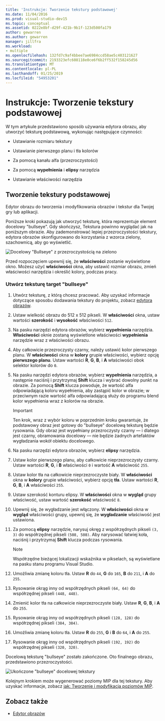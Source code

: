 ```yaml
---
title: 'Instrukcje: Tworzenie tekstury podstawowej'
ms.date: 11/04/2016
ms.prod: visual-studio-dev15
ms.topic: conceptual
ms.assetid: 0222e8bf-d29f-421b-9b1f-123d500fa179
author: gewarren
ms.author: gewarren
manager: jillfra
ms.workload:
- multiple
ms.openlocfilehash: 132fd7c9af4bbee7ae6984ccd58ae5c403121627
ms.sourcegitcommit: 2193323efc608118e0ce6f6b2ff532f158245d56
ms.translationtype: MT
ms.contentlocale: pl-PL
ms.lasthandoff: 01/25/2019
ms.locfileid: "54953201"
---
```

# <a name="how-to-create-a-basic-texture"></a>Instrukcje: Tworzenie tekstury podstawowej

W tym artykule przedstawiono sposób używania edytora obrazu, aby utworzyć teksturę podstawową, wykonując następujące czynności:

- Ustawianie rozmiaru tekstury

- Ustawianie pierwszego planu i tła kolorów

- Za pomocą kanału alfa (przezroczystości)

- Za pomocą **wypełnienia** i **elipsy** narzędzia

- Ustawianie właściwości narzędzia

## <a name="create-a-basic-texture"></a>Tworzenie tekstury podstawowej

Edytor obrazu do tworzenia i modyfikowania obrazów i tekstur dla Twojej gry lub aplikacji.

Poniższe kroki pokazują jak utworzyć teksturę, która reprezentuje element docelowy "bullseye". Gdy skończysz, Tekstura powinno wyglądać jak na poniższym obrazie. Aby zademonstrować lepiej przezroczystości tekstury, edytora obrazów skonfigurowano do korzystania z wzorca zielony, szachownicą, aby go wyświetlić.

![Docelowy "Bullseye" z przezroczystością na zielono](../designers/media/digit-bullseye-texture-in-editor.png)

Przed rozpoczęciem upewnij się, że **właściwości** zostanie wyświetlone okno. Możesz użyć **właściwości** okna, aby ustawić rozmiar obrazu, zmień właściwości narzędzia i określić kolory, podczas pracy.

### <a name="create-a-bullseye-target-texture"></a>Utwórz teksturę target "bullseye"

1. Utwórz teksturę, z którą chcesz pracować. Aby uzyskać informacje dotyczące sposobu dodawania tekstury do projektu, zobacz [edytora obrazów](../designers/image-editor.md#get-started).

2. Ustaw wielkość obrazu do 512 x 512 pikseli. W **właściwości** okna, ustaw wartości **szerokość** i **wysokość** właściwości `512`.

3. Na pasku narzędzi edytora obrazów, wybierz **wypełnienia** narzędzia. **Właściwości** oknie zostaną wyświetlone właściwości **wypełnienia** narzędzie wraz z właściwości obrazu.

4. Aby całkowicie przezroczysty czarny, należy ustawić kolor pierwszego planu. W **właściwości** okna w **kolory** grupie właściwości, wybierz opcję **pierwszego planu**. Ustaw wartości **R**, **G**, **B**, i **A** właściwości obok selektor kolorów do `0`.

5. Na pasku narzędzi edytora obrazów, wybierz **wypełnienia** narzędzia, a następnie naciśnij i przytrzymaj **Shift** klucza i wybrać dowolny punkt na obrazie. Za pomocą **Shift** klucza powoduje, że wartość alfa odpowiadającą koloru wypełnienia, aby zastąpić kolor w obrazie; w przeciwnym razie wartość alfa odpowiadającą służy do programu blend kolor wypełnienia wraz z kolorów na obrazie.

    > [!IMPORTANT]
    > Ten krok, wraz z wybór koloru w poprzednim kroku gwarantuje, że podstawowy obraz jest gotowy do "bullseye" docelową teksturę będzie rysowania. Gdy obraz jest wypełniany przezroczysty czarny — i dlatego jest czarny, obramowania docelowy — nie będzie żadnych artefaktów wygładzania wokół obiektu docelowego.

6. Na pasku narzędzi edytora obrazów, wybierz **elipsy** narzędzia.

7. Ustaw kolor pierwszego planu, aby całkowicie nieprzezroczysty czarny. Ustaw wartości **R**, **G**, i **B** właściwości `0` i wartość **A** właściwość `255`.

8. Ustaw kolor tła na całkowicie nieprzezroczyste biały. W **właściwości** okna w **kolory** grupie właściwości, wybierz opcję **tła**. Ustaw wartości **R**, **G**, **B**, i **A** właściwości `255`.

9. Ustaw szerokość konturu elipsy. W **właściwości** okna w **wygląd** grupy właściwość, ustaw wartość **szerokość** właściwość `8`.

10. Upewnij się, że wygładzanie jest włączony. W **właściwości** okna w **wygląd** właściwości grupy, upewnij się, że **wygładzanie** właściwość jest ustawiona.

11. Za pomocą **elipsy** narzędzie, narysuj okręg z współrzędnych pikseli `(3, 3)` do współrzędnej pikseli `(508, 508)`. Aby narysować łatwiej koła, naciśnij i przytrzymaj **Shift** klucza podczas rysowania.

    > [!NOTE]
    > Współrzędne bieżącej lokalizacji wskaźnika w pikselach, są wyświetlane na pasku stanu programu Visual Studio.

12. Umożliwia zmianę koloru tła. Ustaw **R** do `44`, **G** do `165`, **B** do `211`, i **A** do `255`.

13. Rysowanie okrąg inny od współrzędnych pikseli `(64, 64)` do współrzędnej pikseli `(448, 448)`.

14. Zmienić kolor tła na całkowicie nieprzezroczyste biały. Ustaw **R**, **G**, **B**, i **A** do `255`.

15. Rysowanie okrąg inny od współrzędnych pikseli `(128, 128)` do współrzędnej pikseli `(384, 384)`.

16. Umożliwia zmianę koloru tła. Ustaw **R** do `255`, **G** i **B** do `64`, i **A** do `255`.

17. Rysowanie okrąg inny od współrzędnych pikseli `(192, 192)` do współrzędnej pikseli `(320, 320)`.

Docelową teksturę "bullseye" zostało zakończone. Oto finalnego obrazu, przedstawiono przezroczystości.

![Ukończone "bullseye" docelowej tekstury](../designers/media/gfx_image_demo_bullseye.png)

Kolejnym krokiem może wygenerować poziomy MIP dla tej tekstury. Aby uzyskać informacje, zobacz [jak: Tworzenie i modyfikacja poziomów MIP](../designers/how-to-create-and-modify-mip-levels.md).

## <a name="see-also"></a>Zobacz także

- [Edytor obrazów](../designers/image-editor.md)